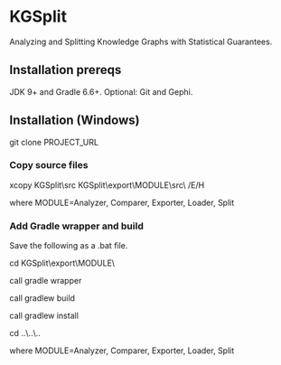 # KGSplit
Analyzing and Splitting Knowledge Graphs with Statistical Guarantees.

## Installation prereqs
JDK 9+ and Gradle 6.6+. Optional: Git and Gephi.

## Installation (Windows)

git clone PROJECT_URL

### Copy source files

xcopy KGSplit\src KGSplit\export\MODULE\src\ /E/H

where MODULE=Analyzer, Comparer, Exporter, Loader, Split

### Add Gradle wrapper and build

Save the following as a .bat file.


cd KGSplit\export\MODULE\

call gradle wrapper

call gradlew build

call gradlew install

cd ..\\..\\..

where MODULE=Analyzer, Comparer, Exporter, Loader, Split
